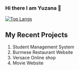 ### Hi there I am Yuzana 👋

[![Top Langs](https://github-readme-stats.vercel.app/api/top-langs/?username=anuraghazra)](https://github.com/anuraghazra/github-readme-stats)


My Recent Projects
---------------------
1. Student Management System
2. Burmese Restaurant Website
3. Versace Online shop
4. Movie Website

